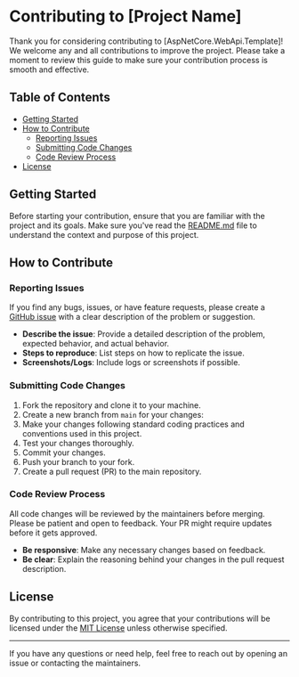 # Contributing to [Project Name]

Thank you for considering contributing to [AspNetCore.WebApi.Template]! We welcome any and all contributions to improve the project. Please take a moment to review this guide to make sure your contribution process is smooth and effective.

## Table of Contents

- [Getting Started](#getting-started)
- [How to Contribute](#how-to-contribute)
  - [Reporting Issues](#reporting-issues)
  - [Submitting Code Changes](#submitting-code-changes)
  - [Code Review Process](#code-review-process)
- [License](#license)

## Getting Started

Before starting your contribution, ensure that you are familiar with the project and its goals. Make sure you've read the [README.md](README.md) file to understand the context and purpose of this project.

## How to Contribute

### Reporting Issues

If you find any bugs, issues, or have feature requests, please create a [GitHub issue](https://github.com/sayeed1999/AspNetCore.WebApi.Template/issues) with a clear description of the problem or suggestion.

- **Describe the issue**: Provide a detailed description of the problem, expected behavior, and actual behavior.
- **Steps to reproduce**: List steps on how to replicate the issue.
- **Screenshots/Logs**: Include logs or screenshots if possible.

### Submitting Code Changes

1. Fork the repository and clone it to your machine.
2. Create a new branch from `main` for your changes:
3. Make your changes following standard coding practices and conventions used in this project.
4. Test your changes thoroughly.
5. Commit your changes.
6. Push your branch to your fork.
7. Create a pull request (PR) to the main repository.

### Code Review Process

All code changes will be reviewed by the maintainers before merging. Please be patient and open to feedback. Your PR might require updates before it gets approved.

- **Be responsive**: Make any necessary changes based on feedback.
- **Be clear**: Explain the reasoning behind your changes in the pull request description.

## License

By contributing to this project, you agree that your contributions will be licensed under the [MIT License](LICENSE) unless otherwise specified.

---

If you have any questions or need help, feel free to reach out by opening an issue or contacting the maintainers.
